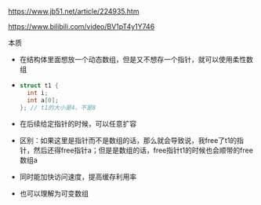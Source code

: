 https://www.jb51.net/article/224935.htm

https://www.bilibili.com/video/BV1pT4y1Y746



本质

- 在结构体里面想放一个动态数组，但是又不想存一个指针，就可以使用柔性数组

- ```c
  struct t1 {
    int i;
    int a[0];
  }; // t1的大小是4，不是8
  ```

- 在后续给定指针的时候，可以任意扩容

- 区别：如果这里是指针而不是数组的话，那么就会导致说，我free了t1的指针，然后还得free指针a；但是是数组的话，free指针t1的时候也会顺带的free数组a

- 同时能加快访问速度，提高缓存利用率

- 也可以理解为可变数组